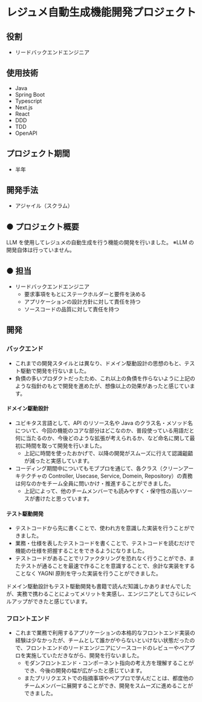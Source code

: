 # レジュメ自動生成機能開発プロジェクト

## 役割

- リードバックエンドエンジニア

## 使用技術

- Java
- Spring Boot
- Typescript
- Next.js
- React
- DDD
- TDD
- OpenAPI

## プロジェクト期間

- 半年

## 開発手法

- アジャイル（スクラム）

## ● プロジェクト概要

LLM を使用してレジュメの自動生成を行う機能の開発を行いました。
※LLM の開発自体は行っていません。

## ● 担当

- リードバックエンドエンジニア
  - 要求事項をもとにステークホルダーと要件を決める
  - アプリケーションの設計方針に対して責任を持つ
  - ソースコードの品質に対して責任を持つ

## 開発

### バックエンド

- これまでの開発スタイルとは異なり、ドメイン駆動設計の思想のもと、テスト駆動で開発を行ないました。
- 負債の多いプロダクトだったため、これ以上の負債を作らないように上記のような指針のもとで開発を進めたが、想像以上の効果があったと感じています。

#### ドメイン駆動設計

- ユビキタス言語として、API のリソース名や Java のクラス名・メソッド名について、今回の機能のコアな部分はどこなのか、普段使っている用語だと何に当たるのか、今後どのような拡張が考えられるか、など命名に関して最初に時間を取って開発を行いました。
  - 上記に時間を使ったおかげで、以降の開発がスムーズに行えて認識齟齬が減ったと実感しています。
- コーディング期間中についてもモブプロを通じて、各クラス（クリーンアーキテクチャの Controller, Usecase, Service, Domein, Repository）の責務は何なのかをチーム全員に問いかけ・推進することができました。
  - 上記によって、他のチームメンバーでも読みやすく・保守性の高いソースが書けたと思っています。

#### テスト駆動開発

- テストコードから先に書くことで、使われ方を意識した実装を行うことができました。
- 業務・仕様を表したテストコードを書くことで、テストコードを読むだけで機能の仕様を把握することをできるようになりました。
- テストコードがあることでリファクタリングを恐れなく行うことができ、またテストが通ることを最速で作ることを意識することで、余計な実装をすることなく YAGNI 原則を守った実装を行うことができました。

ドメイン駆動設計もテスト駆動開発も書籍で読んだ知識しかありませんでしたが、実務で携わることによってメリットを実感し、エンジニアとしてさらにレベルアップができたと感じています。

### フロントエンド

- これまで業務で利用するアプリケーションの本格的なフロントエンド実装の経験は少なかったが、チームとして誰かがやらないといけない状態だったので、フロントエンドのリードエンジニアにソースコードのレビューやペアプロを実施していただきながら、開発を行ないました。
  - モダンフロントエンド・コンポーネント指向の考え方を理解することができ、今後の開発の幅が広がったと感じています。
  - またプリリクエストでの指摘事項やペアプロで学んだことは、都度他のチームメンバーに展開することができ、開発をスムーズに進めることができました。
